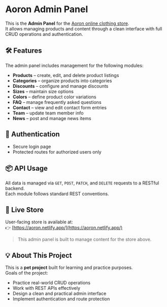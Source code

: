 # Aoron Admin Panel

This is the **Admin Panel** for the [Aoron online clothing store](https://aoron.netlify.app/).  
It allows managing products and content through a clean interface with full CRUD operations and authentication.

## 🛠 Features

The admin panel includes management for the following modules:

- **Products** – create, edit, and delete product listings
- **Categories** – organize products into categories
- **Discounts** – configure and manage discounts
- **Sizes** – maintain size options
- **Colors** – define product color variations
- **FAQ** – manage frequently asked questions
- **Contact** – view and edit contact form entries
- **Team** – update team member info
- **News** – post and manage news items

## 🔐 Authentication

- Secure login page
- Protected routes for authorized users only

## 📦 API Usage

All data is managed via `GET`, `POST`, `PATCH`, and `DELETE` requests to a RESTful backend.  
Each module follows standard REST conventions.

## 🔗 Live Store

User-facing store is available at:  
👉 [https://aoron.netlify.app/](https://aoron.netlify.app/)

> This admin panel is built to manage content for the store above.

## 💡 About This Project

This is a **pet project** built for learning and practice purposes.  
Goals of the project:
- Practice real-world CRUD operations
- Work with REST APIs effectively
- Design a clean and practical admin interface
- Implement authentication and route protection
